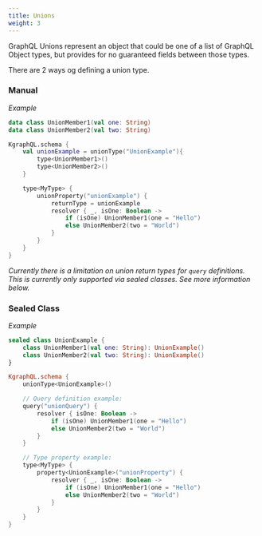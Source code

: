 ```yaml
---
title: Unions
weight: 3
---
```


GraphQL Unions represent an object that could be one of a list of GraphQL Object types, but provides for no guaranteed fields between those types.

There are 2 ways og defining a union type.

### Manual
*Example*

```kotlin
data class UnionMember1(val one: String)
data class UnionMember2(val two: String)

KgraphQL.schema {
    val unionExample = unionType("UnionExample"){
        type<UnionMember1>()
        type<UnionMember2>()
    }

    type<MyType> {
        unionProperty("unionExample") {
            returnType = unionExample
            resolver { _, isOne: Boolean ->
                if (isOne) UnionMember1(one = "Hello")
                else UnionMember2(two = "World")
            }
        }
    }
}
```

*Currently there is a limitation on union return types for `query` definitions. This is currently only supported via sealed classes. See more information below.*

### Sealed Class

*Example*

```kotlin
sealed class UnionExample {
    class UnionMember1(val one: String): UnionExample()
    class UnionMember2(val two: String): UnionExample()
}

KgraphQL.schema {
    unionType<UnionExample>()

    // Query definition example:
    query("unionQuery") {
        resolver { isOne: Boolean ->
            if (isOne) UnionMember1(one = "Hello")
            else UnionMember2(two = "World")
        }
    }

    // Type property example:
    type<MyType> {
        property<UnionExample>("unionProperty") {
            resolver { _, isOne: Boolean ->
                if (isOne) UnionMember1(one = "Hello")
                else UnionMember2(two = "World")
            }
        }
    }
}
```

